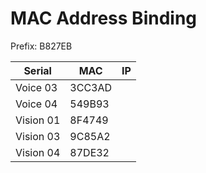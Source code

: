 # MAC Address Binding
Prefix: B827EB

|Serial     |MAC   |IP|
|-          |-     |- |
|Voice 03   |3CC3AD||
|Voice 04   |549B93||
|Vision 01  |8F4749||
|Vision 03  |9C85A2||
|Vision 04  |87DE32||
